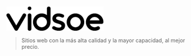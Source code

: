 ![Vidsoe](vidsoe.png "Vidsoe")

> Sitios web con la más alta calidad y la mayor capacidad, al mejor precio.
